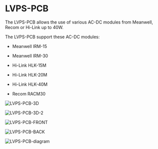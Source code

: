 # LVPS-PCB

The LVPS-PCB allows the use of various AC-DC modules from Meanwell, Recom or Hi-Link up to 40W.

The LVPS-PCB support these AC-DC modules:

- Meanwell IRM-15

- Meanwell IRM-30

- Hi-Link HLK-15M

- Hi-Link HLK-20M

- Hi-Link HLK-40M

- Recom RACM30

![LVPS-PCB-3D](https://github.com/user-attachments/assets/e8aadc45-b1b6-457d-b969-2c952d2aea4b)

![LVPS-PCB-3D-2](https://github.com/user-attachments/assets/9116982b-3835-43ea-8799-648677c4c87c)

![LVPS-PCB-FRONT](https://github.com/user-attachments/assets/d9b5cbb4-f624-4c05-acef-d61aadb5bac4)

![LVPS-PCB-BACK](https://github.com/user-attachments/assets/219cd856-0391-4f1f-bcce-b2fde1302d4b)

![LVPS-PCB-diagram](https://github.com/user-attachments/assets/e49a8358-ddd4-4588-a342-b8f741da4a4c)

